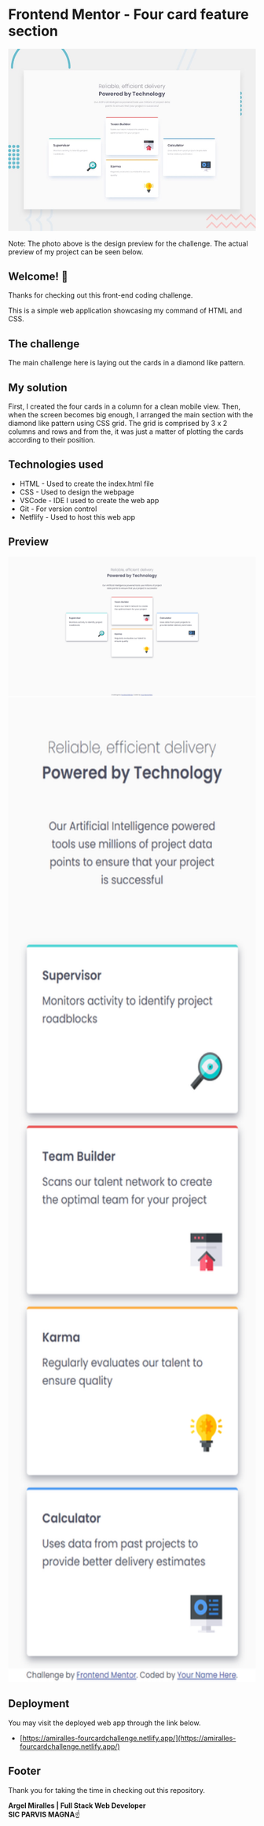 # Frontend Mentor - Four card feature section

![Design preview for the Four card feature section coding challenge](./design/desktop-preview.jpg)

Note: The photo above is the design preview for the challenge. The actual preview of my project can be seen below.

## Welcome! 👋

Thanks for checking out this front-end coding challenge.

This is a simple web application showcasing my command of HTML and CSS.

## The challenge

The main challenge here is laying out the cards in a diamond like pattern.

## My solution

First, I created the four cards in a column for a clean mobile view. Then, when the screen becomes big enough, I arranged the main section with the diamond like pattern using CSS grid.
The grid is comprised by 3 x 2 columns and rows and from the, it was just a matter of plotting the cards according to their position.

## Technologies used

- HTML - Used to create the index.html file
- CSS - Used to design the webpage
- VSCode - IDE I used to create the web app
- Git - For version control
- Netflify - Used to host this web app

## Preview

![Actual preview for my project - Desktop](./design/actual-desktop.png)
<img src="./design/actual-mobile.png" style = "height: 50vh;">

## Deployment

You may visit the deployed web app through the link below.

- [https://amiralles-fourcardchallenge.netlify.app/](https://amiralles-fourcardchallenge.netlify.app/)

## Footer

Thank you for taking the time in checking out this repository.

**Argel Miralles | Full Stack Web Developer**<br>
**SIC PARVIS MAGNA**☝
